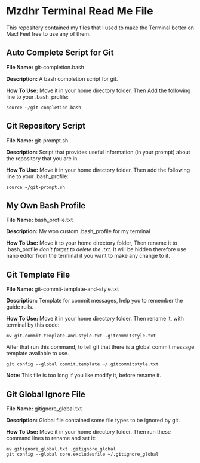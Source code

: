 # Mzdhr Terminal Read Me File
This repository contained my files that I used to make the Terminal better on Mac! Feel free to use any of them.

## Auto Complete Script for Git
**File Name:** git-completion.bash

**Description:** A bash completion script for git.

**How To Use:** Move it in your home directory folder. Then Add the following line to your .bash_profile:

```
source ~/git-completion.bash
```


## Git Repository Script

**File Name:** git-prompt.sh

**Description:** Script that provides useful information (in your prompt) about the repository that you are in.

**How To Use:** Move it in your home directory folder. Then add the following line to your .bash_profile:

```
source ~/git-prompt.sh
```


## My Own Bash Profile

**File Name:** bash_profile.txt

**Description:** My won custom .bash_profile for my terminal

**How To Use:** Move it to your home directory folder, Then rename it to .bash_profile *don't forget to delete the .txt*. It will be hidden therefore use nano editor from the terminal if you want to make any change to it.


## Git Template File

**File Name:** git-commit-template-and-style.txt

**Description:** Template for commit messages, help you to remember the guide rulls.

**How To Use:** Move it in your home directory folder. Then rename it, with terminal by this code:

```
mv git-commit-template-and-style.txt .gitcommitstyle.txt
```

After that run this command, to tell git that there is a global commit message template available to use.

```
git config --global commit.template ~/.gitcommitstyle.txt
```

**Note:** This file is too long if you like modify it, before rename it.


## Git Global Ignore File

**File Name:** gitignore_global.txt

**Description:** Global file contained some file types to be ignored by git.

**How To Use:** Move it in your home directory folder. Then run these command lines to rename and set it:

```
mv gitignore_global.txt .gitignore_global
git config --global core.excludesfile ~/.gitignore_global
```
